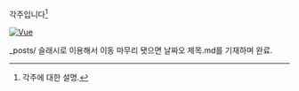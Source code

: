 각주입니다[^id]
[^id]: 각주에 대한 설명.

[![Vue](kubernetes/img/til.JPG)](https://github.com/jun108059/til)

_posts/ 슬래시로 이용해서 이동 마무리 됏으면 날짜오 제목.md를 기재하며 완료.
